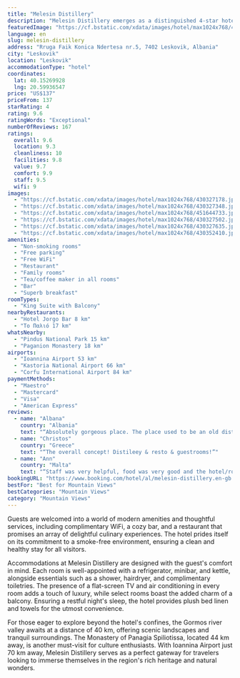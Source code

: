 ```yaml
---
title: "Melesin Distillery"
description: "Melesin Distillery emerges as a distinguished 4-star hotel, offering a unique blend of comfort and convenience in the heart of Leskovik."
featuredImage: "https://cf.bstatic.com/xdata/images/hotel/max1024x768/430327178.jpg?k=1c9bb24b9e14824666ecefe69bbd2d0e0997d9b5bb464699a6691dcc8af4872d&o=&hp=1"
language: en
slug: melesin-distillery
address: "Rruga Faik Konica Ndertesa nr.5, 7402 Leskovik, Albania"
city: "Leskovik"
location: "Leskovik"
accommodationType: "hotel"
coordinates:
  lat: 40.15269928
  lng: 20.59936547
price: "US$137"
priceFrom: 137
starRating: 4
rating: 9.6
ratingWords: "Exceptional"
numberOfReviews: 167
ratings:
  overall: 9.6
  location: 9.3
  cleanliness: 10
  facilities: 9.8
  value: 9.7
  comfort: 9.9
  staff: 9.5
  wifi: 9
images:
  - "https://cf.bstatic.com/xdata/images/hotel/max1024x768/430327178.jpg?k=1c9bb24b9e14824666ecefe69bbd2d0e0997d9b5bb464699a6691dcc8af4872d&o=&hp=1"
  - "https://cf.bstatic.com/xdata/images/hotel/max1024x768/430327348.jpg?k=3c5f6a0af96b325c761053792db5159ab1eeed0cab4ca9b32f6d4f20d0a90000&o=&hp=1"
  - "https://cf.bstatic.com/xdata/images/hotel/max1024x768/451644733.jpg?k=e5881d738145a96c796b02b2f1f984703a4b629d03c3a669cc4d214c298828b0&o=&hp=1"
  - "https://cf.bstatic.com/xdata/images/hotel/max1024x768/430327502.jpg?k=64c79866ac71a757a8330587ccd184ad6cc45f37afb9bbef8cdbb883bc337b3b&o=&hp=1"
  - "https://cf.bstatic.com/xdata/images/hotel/max1024x768/430327635.jpg?k=21d730df1149a82c5d66ba4f7726d76759bd8b534ad19c42b6c5a80179212659&o=&hp=1"
  - "https://cf.bstatic.com/xdata/images/hotel/max1024x768/430352410.jpg?k=b30cfaa709e24e045f5d0a625b9009afc92f59543f4b087387859a248c00817f&o=&hp=1"
amenities:
  - "Non-smoking rooms"
  - "Free parking"
  - "Free WiFi"
  - "Restaurant"
  - "Family rooms"
  - "Tea/coffee maker in all rooms"
  - "Bar"
  - "Superb breakfast"
roomTypes:
  - "King Suite with Balcony"
nearbyRestaurants:
  - "Hotel Jorgo Bar 8 km"
  - "Το Παλιό 17 km"
whatsNearby:
  - "Pindus National Park 15 km"
  - "Paganion Monastery 18 km"
airports:
  - "Ioannina Airport 53 km"
  - "Kastoria National Airport 66 km"
  - "Corfu International Airport 84 km"
paymentMethods:
  - "Maestro"
  - "Mastercard"
  - "Visa"
  - "American Express"
reviews:
  - name: "Albana"
    country: "Albania"
    text: "“Absolutely gorgeous place. The place used to be an old distillery which is now transformed into a hotel. Cool interior design and top notch facilities. Living room industrial retro style with a large fireplace that makes for a very cosy...”"
  - name: "Christos"
    country: "Greece"
    text: "“The overall concept! Distileey & resto & guestrooms!”"
  - name: "Ann"
    country: "Malta"
    text: "“Staff was very helpful, food was very good and the hotel/room were very clean.”"
bookingURL: "https://www.booking.com/hotel/al/melesin-distillery.en-gb.html?aid=8035640"
bestFor: "Best for Mountain Views"
bestCategories: "Mountain Views"
category: "Mountain Views"
---
```


Guests are welcomed into a world of modern amenities and thoughtful services, including complimentary WiFi, a cozy bar, and a restaurant that promises an array of delightful culinary experiences. The hotel prides itself on its commitment to a smoke-free environment, ensuring a clean and healthy stay for all visitors.

Accommodations at Melesin Distillery are designed with the guest's comfort in mind. Each room is well-appointed with a refrigerator, minibar, and kettle, alongside essentials such as a shower, hairdryer, and complimentary toiletries. The presence of a flat-screen TV and air conditioning in every room adds a touch of luxury, while select rooms boast the added charm of a balcony. Ensuring a restful night's sleep, the hotel provides plush bed linen and towels for the utmost convenience.

For those eager to explore beyond the hotel's confines, the Gormos river valley awaits at a distance of 40 km, offering scenic landscapes and tranquil surroundings. The Monastery of Panagia Spiliotissa, located 44 km away, is another must-visit for culture enthusiasts. With Ioannina Airport just 70 km away, Melesin Distillery serves as a perfect gateway for travelers looking to immerse themselves in the region's rich heritage and natural wonders.